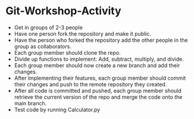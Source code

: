 # Git-Workshop-Activity
- Get in groups of 2-3 people
- Have one person fork the repository and make it public.
- Have the person who forked the repository add the other people in the group as collaborators.
- Each group member should clone the repo.
- Divide up functions to implement: Add, subtract, multiply, and divide. 
- Each group member should now create a new branch and add their changes.
- After implementing their features, each group member should commit their changes and push to the remote repository they created.
- After all code is committed and pushed, each group member should retrieve the current version of the repo and merge the code onto the main branch.
- Test code by running Calculator.py
